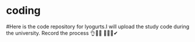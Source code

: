 # coding

#Here is the code repository for lyogurts.I will upload the study code during the university. Record the process
👌🚀💯
🚀🐱‍🚀✔
